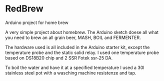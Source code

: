 RedBrew
========

Arduino project for home brew

A very simple project about homebrew.
The Arduino sketch doese all what you need to brew an all grain beer, MASH, BOIL and FERMENTER.

The hardware used is all included in the Arduino starter kit, except the temperature probe and the static solid relay.
I used one temperature probe based on DS18B20 chip and 2 SSR Fotek ssr-25 DA. 

To boil the water and have it at a specified temperature I used a 30l stainless steel pot with a wasching machine resistenze and tap. 

